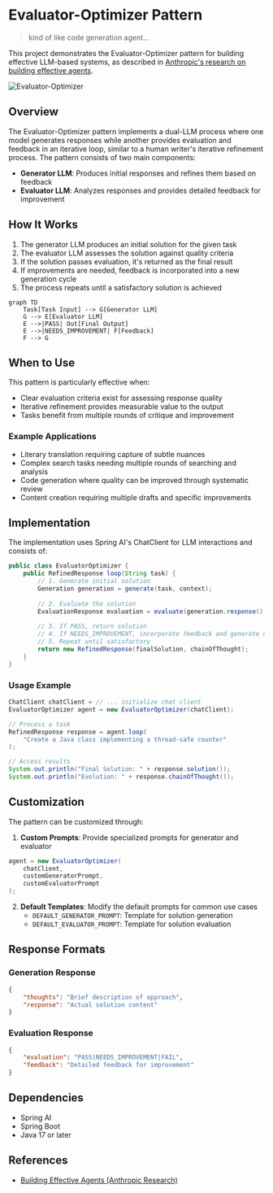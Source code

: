 # Evaluator-Optimizer Pattern

> kind of like code generation agent...

This project demonstrates the Evaluator-Optimizer pattern for building effective LLM-based systems, as described in [Anthropic's research on building effective agents](https://www.anthropic.com/research/building-effective-agents).

![Evaluator-Optimizer](https://www.anthropic.com/_next/image?url=https%3A%2F%2Fwww-cdn.anthropic.com%2Fimages%2F4zrzovbb%2Fwebsite%2F14f51e6406ccb29e695da48b17017e899a6119c7-2401x1000.png&w=3840&q=75)

## Overview

The Evaluator-Optimizer pattern implements a dual-LLM process where one model generates responses while another provides evaluation and feedback in an iterative loop, similar to a human writer's iterative refinement process. The pattern consists of two main components:

- **Generator LLM**: Produces initial responses and refines them based on feedback
- **Evaluator LLM**: Analyzes responses and provides detailed feedback for improvement

## How It Works

1. The generator LLM produces an initial solution for the given task
2. The evaluator LLM assesses the solution against quality criteria
3. If the solution passes evaluation, it's returned as the final result
4. If improvements are needed, feedback is incorporated into a new generation cycle
5. The process repeats until a satisfactory solution is achieved

```mermaid
graph TD
    Task[Task Input] --> G[Generator LLM]
    G --> E[Evaluator LLM]
    E -->|PASS| Out[Final Output]
    E -->|NEEDS_IMPROVEMENT| F[Feedback]
    F --> G
```

## When to Use

This pattern is particularly effective when:

- Clear evaluation criteria exist for assessing response quality
- Iterative refinement provides measurable value to the output
- Tasks benefit from multiple rounds of critique and improvement

### Example Applications

- Literary translation requiring capture of subtle nuances
- Complex search tasks needing multiple rounds of searching and analysis
- Code generation where quality can be improved through systematic review
- Content creation requiring multiple drafts and specific improvements

## Implementation

The implementation uses Spring AI's ChatClient for LLM interactions and consists of:

```java
public class EvaluatorOptimizer {
    public RefinedResponse loop(String task) {
        // 1. Generate initial solution
        Generation generation = generate(task, context);
        
        // 2. Evaluate the solution
        EvaluationResponse evaluation = evaluate(generation.response(), task);
        
        // 3. If PASS, return solution
        // 4. If NEEDS_IMPROVEMENT, incorporate feedback and generate new solution
        // 5. Repeat until satisfactory
        return new RefinedResponse(finalSolution, chainOfThought);
    }
}
```

### Usage Example

```java
ChatClient chatClient = // ... initialize chat client
EvaluatorOptimizer agent = new EvaluatorOptimizer(chatClient);

// Process a task
RefinedResponse response = agent.loop(
    "Create a Java class implementing a thread-safe counter"
);

// Access results
System.out.println("Final Solution: " + response.solution());
System.out.println("Evolution: " + response.chainOfThought());
```

## Customization

The pattern can be customized through:

1. **Custom Prompts**: Provide specialized prompts for generator and evaluator
```java
agent = new EvaluatorOptimizer(
    chatClient,
    customGeneratorPrompt,
    customEvaluatorPrompt
);
```

2. **Default Templates**: Modify the default prompts for common use cases
   - `DEFAULT_GENERATOR_PROMPT`: Template for solution generation
   - `DEFAULT_EVALUATOR_PROMPT`: Template for solution evaluation

## Response Formats

### Generation Response
```json
{
    "thoughts": "Brief description of approach",
    "response": "Actual solution content"
}
```

### Evaluation Response
```json
{
    "evaluation": "PASS|NEEDS_IMPROVEMENT|FAIL",
    "feedback": "Detailed feedback for improvement"
}
```

## Dependencies

- Spring AI
- Spring Boot
- Java 17 or later

## References

- [Building Effective Agents (Anthropic Research)](https://www.anthropic.com/research/building-effective-agents)
